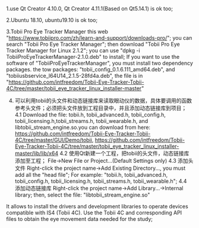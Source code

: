 1.use Qt Creator 4.10.0, Qt Creator 4.11.1(Based on Qt5.14.1) is ok too;

2.Ubuntu 18.10, ubuntu19.10 is ok too;

3.Tobii Pro Eye Tracker Manager
this web "https://www.tobiipro.com/zh/learn-and-support/downloads-pro/";
you can search "Tobii Pro Eye Tracker Manager";
then download "Tobii Pro Eye Tracker Manager for Linux 2.1.2";
you can use "dpkg -i TobiiProEyeTrackerManager-2.1.0.deb" to install;
If you want to use the software of "TobiiProEyeTrackerManager", you must install two dependency packages.
the tow packages: "tobii_config_0.1.6.111_amd64.deb", and "tobiiusbservice_l64U14_2.1.5-28fd4a.deb", the file is in "https://github.com/intfreedom/Tobii-Eye-Tracker-Tobii-4C/tree/master/tobii_eye_tracker_linux_installer-master"

4. 可以利用tobii的头文件和动态链接库来读取眼动仪的数据，具体要调用的函数参考头文件；必须把头文件放到工程目录中，并且添加动态链接库到项目；
4.1 Download the file: tobii.h, tobii_advanced.h, tobii_config.h, tobii_licensing.h,tobii_streams.h, tobii_wearable.h, and libtobii_stream_engine.so.you can download from here: https://github.com/intfreedom/Tobii-Eye-Tracker-Tobii-4C/tree/master/GUI/Demo/tobii, https://github.com/intfreedom/Tobii-Eye-Tracker-Tobii-4C/tree/master/tobii_eye_tracker_linux_installer-master/lib/lib/x64
4.2 使用Qt新建一个工程，把tobii的头文件，动态链接库添加至工程；
    File->New File or Project...(Default Settings only)
4.3 添加头文件
      Right-click the project name->Add  Existing Directory..., you must add all the "head file";
      For example: "tobii.h, tobii_advanced.h, tobii_config.h, tobii_licensing.h,
      tobii_streams.h, tobii_wearable.h";
4.4 添加动态链接库
      Right-click the project name->Add  Library...->Internal library;
      then, select the file: "libtobii_stream_engine.so"

It allows to install the drivers and development libraries to operate devices compatible with IS4 (Tobii 4C).
Use the Tobii 4C and corresponding API files to obtain the eye movement data needed for the study;
